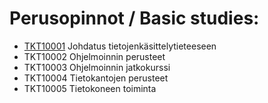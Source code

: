 # Perusopinnot / Basic studies:

- [TKT10001](TKT10001.md) Johdatus tietojenkäsittelytieteeseen
- TKT10002 Ohjelmoinnin perusteet
- TKT10003 Ohjelmoinnin jatkokurssi
- TKT10004 Tietokantojen perusteet
- TKT10005 Tietokoneen toiminta
